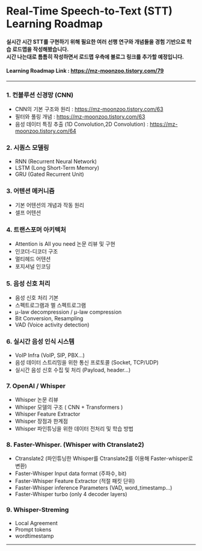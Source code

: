 # Real-Time Speech-to-Text (STT) Learning Roadmap

#### 실시간 시간 STT를 구현하기 위해 필요한 여러 선행 연구와 개념들을 경험 기반으로 학습 로드맵을 작성해봤습니다.<br/>시간 나는대로 틈틈히 작성하면서 로드맵 우측에 블로그 링크를 추가할 예정입니다.
#### Learning Roadmap Link : https://mz-moonzoo.tistory.com/79
-----
### 1. 컨볼루션 신경망 (CNN)
- CNN의 기본 구조와 원리 : https://mz-moonzoo.tistory.com/63
- 필터와 풀링 개념 : https://mz-moonzoo.tistory.com/63
- 음성 데이터 특징 추출 (1D Convolution,2D Convolution) : https://mz-moonzoo.tistory.com/64

### 2. 시퀀스 모델링
- RNN (Recurrent Neural Network)
- LSTM (Long Short-Term Memory)
- GRU (Gated Recurrent Unit)

### 3. 어텐션 메커니즘
- 기본 어텐션의 개념과 작동 원리
- 셀프 어텐션

### 4. 트랜스포머 아키텍처
- Attention is All you need 논문 리뷰 및 구현
- 인코더-디코더 구조
- 멀티헤드 어텐션
- 포지셔널 인코딩

### 5. 음성 신호 처리
- 음성 신호 처리 기본
- 스펙트로그램과 멜 스펙트로그램
- μ-law decompression / μ-law compression
- Bit Conversion, Resampling
- VAD (Voice activity detection)

### 6. 실시간 음성 인식 시스템
- VoIP Infra (VoIP, SIP, PBX...)
- 음성 데이터 스트리밍을 위한 통신 프로토콜 (Socket, TCP/UDP)
- 실시간 음성 신호 수집 및 처리 (Payload, header...)
 
### 7. OpenAI / Whisper
- Whisper 논문 리뷰
- Whisper 모델의 구조 ( CNN + Transformers )
- Whisper Feature Extractor
- Whisper 장점과 한계점
- Whisper 파인튜닝을 위한 데이터 전처리 및 학습 방법

### 8. Faster-Whisper. (Whisper with Ctranslate2)
- Ctranslate2 (파인튜닝한 Whisper를 Ctranslate2를 이용해 Faster-whisper로 변환)
- Faster-Whisper Input data format (주파수, bit)
- Faster-Whisper  Feature Extractor (적절 패킷 단위)
- Faster-Whisper inference Parameters (VAD, word_timestamp...) 
- Faster-Whisper turbo (only 4 decoder layers)

### 9. Whisper-Streming
- Local Agreement
- Prompt tokens
- wordtimestamp

-----
